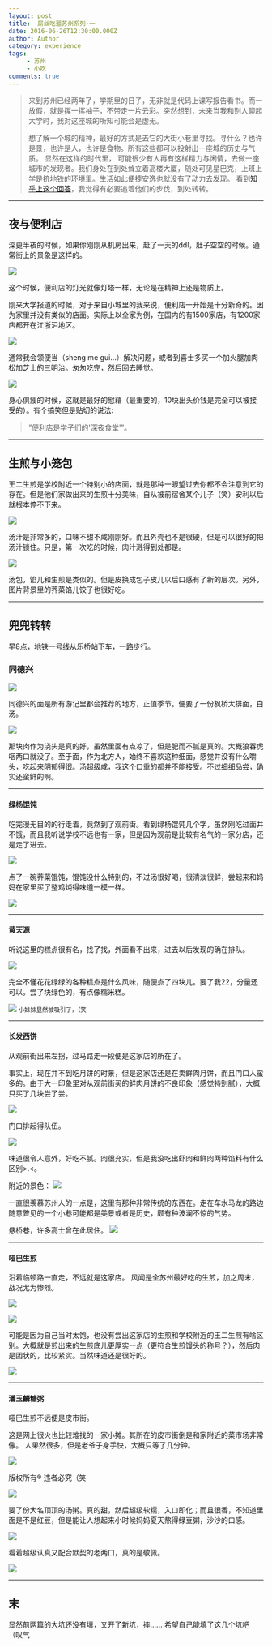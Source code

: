 ```yaml
---
layout: post
title:  屌丝吃遍苏州系列·一
date: 2016-06-26T12:30:00.000Z
author: Author
category: experience
tags:
     - 苏州
     - 小吃
comments: true
---
```


> 来到苏州已经两年了，学期里的日子，无非就是代码上课写报告看书。而一放假，就是挥一挥袖子，不带走一片云彩。突然想到，未来当我和别人聊起大学时，我对这座城的所知可能会是虚无。
>
>想了解一个城的精神，最好的方式是去它的大街小巷里寻找。寻什么？也许是景，也许是人，也许是食物。所有这些都可以投射出一座城的历史与气质。
>显然在这样的时代里， 可能很少有人再有这样精力与闲情，去做一座城市的发现者。我们身处在到处耸立着高楼大厦，随处可见星巴克，上班上学是挤地铁的环境里。生活如此便捷安逸也就没有了动力去发现。 看到[知乎上这个回答](https://www.zhihu.com/question/26884496/answer/86408966)，我觉得有必要追着他们的步伐，到处转转。

---


## **夜与便利店**

深更半夜的时候，如果你刚刚从机房出来，赶了一天的ddl，肚子空空的时候。通常街上的景象是这样的。

![](/img/2016-06-26-foody-in-suzhou-part-one/DSC_0689.jpg)

这个时候，便利店的灯光就像灯塔一样，无论是在精神上还是物质上。

刚来大学报道的时候，对于来自小城里的我来说，便利店一开始是十分新奇的。因为家里并没有类似的店面。实际上以全家为例，在国内的有1500家店，有1200家店都开在江浙沪地区。

![](/img/2016-06-26-foody-in-suzhou-part-one/DSC_0695.jpg)

通常我会领便当（sheng me gui...）解决问题，或者到喜士多买一个加火腿加肉松加芝士的三明治。匆匆吃完，然后回去睡觉。

![](/img/2016-06-26-foody-in-suzhou-part-one/DSC_0693.jpg)

身心俱疲的时候，这就是最好的慰藉（最重要的，10块出头价钱是完全可以被接受的）。有个搞笑但是贴切的说法:

>”便利店是学子们的'深夜食堂'”。

---

## **生煎与小笼包**

王二生煎是学校附近一个特别小的店面，就是那种一眼望过去你都不会注意到它的存在。但是他们家做出来的生煎十分美味，自从被前宿舍某个儿子（笑）安利以后就根本停不下来。

![](/img/2016-06-26-foody-in-suzhou-part-one/DSC_0697.jpg)

汤汁是非常多的，口味不甜不咸刚刚好。而且外壳也不是很硬，但是可以很好的把汤汁锁住。只是，第一次吃的时候，肉汁溅得到处都是。

![](/img/2016-06-26-foody-in-suzhou-part-one/DSC_0699.jpg)

汤包，馅儿和生煎是类似的。但是皮换成包子皮儿以后口感有了新的层次。另外，图片背景里的荠菜馅儿饺子也很好吃。

---

## **兜兜转转**
早8点，地铁一号线从乐桥站下车，一路步行。


### 同德兴

![](/img/2016-06-26-foody-in-suzhou-part-one/DSC_0701.jpg)

同德兴的面是所有游记里都会推荐的地方，正值季节。便要了一份枫桥大排面，白汤。


![](/img/2016-06-26-foody-in-suzhou-part-one/DSC_0700.jpg)

那块肉作为浇头是真的好，虽然里面有点凉了，但是肥而不腻是真的。大概狼吞虎咽两口就没了。至于面，作为北方人，始终不喜欢这种细面，感觉并没有什么嚼头，吃起来阴郁得很。汤超级咸，我这个口重的都并不能接受。不过细细品尝，确实还蛮鲜的啊。

---

#### 绿杨馄饨

吃完漫无目的的行走着，竟然到了观前街。看到绿杨馄饨几个字，虽然刚吃过面并不饿，而且我听说学校不远也有一家，但是因为观前是比较有名气的一家分店，还是走了进去。

![](/img/2016-06-26-foody-in-suzhou-part-one/DSC_0702.jpg)

点了一碗荠菜馄饨，馄饨没什么特别的，不过汤很好喝，很清淡很鲜，尝起来和妈妈在家里买了整鸡炖得味道一模一样。

![](/img/2016-06-26-foody-in-suzhou-part-one/DSC_0703.jpg)

---

#### 黄天源

听说这里的糕点很有名，找了找，外面看不出来，进去以后发现的确在排队。

![](/img/2016-06-26-foody-in-suzhou-part-one/DSC_0706.jpg)

完全不懂花花绿绿的各种糕点是什么风味，随便点了四块儿。要了我22，分量还可以。尝了块绿色的，有点像糯米糕。

![](/img/2016-06-26-foody-in-suzhou-part-one/DSC_0707.jpg)
<small>小妹妹显然被吸引了，（笑 </small>

---

#### 长发西饼

从观前街出来左拐，过马路走一段便是这家店的所在了。

事实上，现在并不到吃月饼的时景，但是这家店还是在卖鲜肉月饼，而且门口人蛮多的。由于大一印象里对从观前街买的鲜肉月饼的不良印象（感觉特别腻），大概只买了几块尝了尝。

![](/img/2016-06-26-foody-in-suzhou-part-one/DSC_0719.jpg)

门口排起得队伍。

![](/img/2016-06-26-foody-in-suzhou-part-one/DSC_0720.jpg)

味道很令人意外，好吃不腻。肉很充实，但是我没吃出虾肉和鲜肉两种馅料有什么区别>.<。

附近的景色：
![](/img/2016-06-26-foody-in-suzhou-part-one/DSC_0709.jpg)

一直很羡慕苏州人的一点是，这里有那种非常传统的东西在。走在车水马龙的路边随意瞥见的一个小巷可能都是美景或者是历史，颇有种波澜不惊的气势。


悬桥巷，许多高士曾在此居住。
![](/img/2016-06-26-foody-in-suzhou-part-one/DSC_0721.jpg)

---

#### 哑巴生煎

沿着临顿路一直走，不远就是这家店。
风闻是全苏州最好吃的生煎，加之周末，战况尤为惨烈。

![](/img/2016-06-26-foody-in-suzhou-part-one/DSC_0723.jpg)

![](/img/2016-06-26-foody-in-suzhou-part-one/DSC_0724.jpg)

可能是因为自己当时太饱，也没有尝出这家店的生煎和学校附近的王二生煎有啥区别。大概就是煎出来的生煎底儿更厚实一点（更符合生煎馒头的称号？），然后肉是团状的，比较紧实。当然味道还是很好的。

![](/img/2016-06-26-foody-in-suzhou-part-one/DSC_0725.jpg)


---

#### 潘玉麟糖粥

哑巴生煎不远便是皮市街。

这是网上很火也比较难找的一家小摊。其所在的皮市街倒是和家附近的菜市场非常像。
人果然很多，但是老爷子身手快，大概只等了几分钟。

![](/img/2016-06-26-foody-in-suzhou-part-one/DSC_0728.jpg)

版权所有&reg; 违者必究（笑

![](/img/2016-06-26-foody-in-suzhou-part-one/DSC_0731.jpg)

要了份大名顶顶的汤粥。真的甜，然后超级软糯，入口即化；而且很香，不知道里面是不是红豆，但是能让人想起来小时候妈妈夏天熬得绿豆粥，沙沙的口感。


![](/img/2016-06-26-foody-in-suzhou-part-one/DSC_0735.jpg)

看着超级认真又配合默契的老两口，真的是敬佩。

![](/img/2016-06-26-foody-in-suzhou-part-one/DSC_0736.jpg)


---

## **末**
显然前两篇的大坑还没有填，又开了新坑，摔......
希望自己能填了这几个坑吧（叹气
